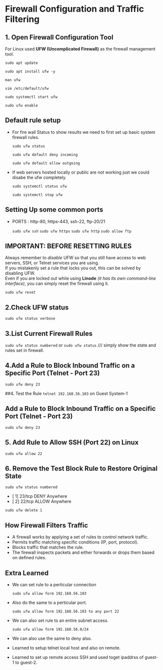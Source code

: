 # Firewall Configuration and Traffic Filtering

## 1. Open Firewall Configuration Tool
For Linux used **UFW (Uncomplicated Firewall)** as the firewall management tool.

`sudo apt update`

`sudo apt install ufw -y`

`man ufw`

`vim /etc/default/ufw`

`sudo systemctl start ufw`

`sudo ufw enable`

## Default rule setup
- For fire wall Status to show results we need to first set up basic system firewall rules.
  
  `sudo ufw status`
  
  `sudo ufw default deny incoming`
  
  `sudo ufw default allow outgoing`
  
- If web servers hosted locally or public are not working just we could disabe the ufw completely.
  
  `sudo systemctl status ufw`
  
  `sudo systemctl stop ufw`

## Setting Up some common ports
- PORTS : http-80, https-443, ssh-22, ftp-20/21
  
  `sudo ufw ssh` `sudo ufw https` `sudo ufw http` `sudo allow ftp`

## IMPORTANT: BEFORE RESETTING RULES  
Always remember to *disable* UFW so that you still have access to web servers, SSH, or Telnet services you are using.  
If you mistakenly set a rule that locks you out, this can be solved by disabling UFW.  
Even if you are locked out while using **Linode** *(it has its own command-line interface)*, you can simply reset the firewall using it.

`sudo ufw reset`

## 2.Check UFW status
`sudo ufw status verbose`
## 3.List Current Firewall Rules
`sudo ufw status numbered` or `sudo ufw status` /// simply show the state and rules set in firewall.

## 4.Add a Rule to Block Inbound Traffic on a Specific Port (Telnet - Port 23)
`sudo ufw deny 23`

##4. Test the Rule
`telnet 192.168.56.103` on Guest System-1

## Add a Rule to Block Inbound Traffic on a Specific Port (Telnet - Port 23)
`sudo ufw deny 23`

## 5. Add Rule to Allow SSH (Port 22) on Linux
`sudo ufw allow 22`

## 6. Remove the Test Block Rule to Restore Original State
`sudo ufw status numbered` 

- [ 1] 23/tcp   DENY Anywhere
- [ 2] 22/tcp   ALLOW Anywhere
  
`sudo ufw delete 1`

## How Firewall Filters Traffic
- A firewall works by applying a set of rules to control network traffic.
- Permits traffic matching specific conditions (IP, port, protocol).
-  Blocks traffic that matches the rule.
-  The firewall inspects packets and either forwards or drops them based on defined rules.

## Extra Learned
- We can set rule to a perticular connection
  
  `sudo ufw allow form 192.168.56.103`
  
- Also do the same to a perticular port.
  
  `sudo ufw allow form 192.168.56.103 to any port 22`
  
- We can also set rule to an entire subnet access.
  
  `sudo ufw allow form 192.168.56.0/24`
  
- We can also use the same to deny also.
- Learned to setup telnet local host and also on remote.
- Learned to set up remote access SSH and used toget ipaddrss of guest-1 to guest-2.
  


